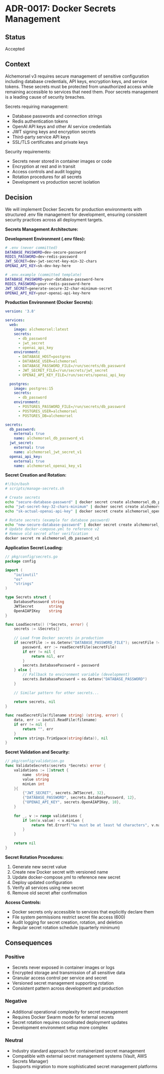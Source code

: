 # ADR-0017: Docker Secrets Management

## Status
Accepted

## Context
Alchemorsel v3 requires secure management of sensitive configuration including database credentials, API keys, encryption keys, and service tokens. These secrets must be protected from unauthorized access while remaining accessible to services that need them. Poor secrets management is a leading cause of security breaches.

Secrets requiring management:
- Database passwords and connection strings
- Redis authentication tokens
- OpenAI API keys and other AI service credentials
- JWT signing keys and encryption secrets
- Third-party service API keys
- SSL/TLS certificates and private keys

Security requirements:
- Secrets never stored in container images or code
- Encryption at rest and in transit
- Access controls and audit logging
- Rotation procedures for all secrets
- Development vs production secret isolation

## Decision
We will implement Docker Secrets for production environments with structured .env file management for development, ensuring consistent security practices across all deployment targets.

**Secrets Management Architecture:**

**Development Environment (.env files):**
```bash
# .env (never committed)
DATABASE_PASSWORD=dev-secure-password
REDIS_PASSWORD=dev-redis-password
JWT_SECRET=dev-jwt-secret-key-min-32-chars
OPENAI_API_KEY=sk-dev-key-here

# .env.example (committed template)  
DATABASE_PASSWORD=your-database-password-here
REDIS_PASSWORD=your-redis-password-here
JWT_SECRET=generate-secure-32-char-minimum-secret
OPENAI_API_KEY=your-openai-api-key-here
```

**Production Environment (Docker Secrets):**
```yaml
version: '3.8'

services:
  web:
    image: alchemorsel:latest
    secrets:
      - db_password
      - jwt_secret
      - openai_api_key
    environment:
      - DATABASE_HOST=postgres
      - DATABASE_USER=alchemorsel
      - DATABASE_PASSWORD_FILE=/run/secrets/db_password
      - JWT_SECRET_FILE=/run/secrets/jwt_secret
      - OPENAI_API_KEY_FILE=/run/secrets/openai_api_key

  postgres:
    image: postgres:15
    secrets:
      - db_password
    environment:
      - POSTGRES_PASSWORD_FILE=/run/secrets/db_password
      - POSTGRES_USER=alchemorsel
      - POSTGRES_DB=alchemorsel

secrets:
  db_password:
    external: true
    name: alchemorsel_db_password_v1
  jwt_secret:
    external: true
    name: alchemorsel_jwt_secret_v1
  openai_api_key:
    external: true
    name: alchemorsel_openai_key_v1
```

**Secret Creation and Rotation:**
```bash
#!/bin/bash
# scripts/manage-secrets.sh

# Create secrets
echo "secure-database-password" | docker secret create alchemorsel_db_password_v1 -
echo "jwt-secret-key-32-chars-minimum" | docker secret create alchemorsel_jwt_secret_v1 -
echo "sk-actual-openai-api-key" | docker secret create alchemorsel_openai_key_v1 -

# Rotate secrets (example for database password)
echo "new-secure-database-password" | docker secret create alchemorsel_db_password_v2 -
# Update docker-compose.yml to reference v2
# Remove old secret after verification
docker secret rm alchemorsel_db_password_v1
```

**Application Secret Loading:**
```go
// pkg/config/secrets.go
package config

import (
    "io/ioutil"
    "os"
    "strings"
)

type Secrets struct {
    DatabasePassword string
    JWTSecret       string
    OpenAIAPIKey    string
}

func LoadSecrets() (*Secrets, error) {
    secrets := &Secrets{}
    
    // Load from Docker secrets in production
    if secretFile := os.Getenv("DATABASE_PASSWORD_FILE"); secretFile != "" {
        password, err := readSecretFile(secretFile)
        if err != nil {
            return nil, err
        }
        secrets.DatabasePassword = password
    } else {
        // Fallback to environment variable (development)
        secrets.DatabasePassword = os.Getenv("DATABASE_PASSWORD")
    }
    
    // Similar pattern for other secrets...
    
    return secrets, nil
}

func readSecretFile(filename string) (string, error) {
    data, err := ioutil.ReadFile(filename)
    if err != nil {
        return "", err
    }
    return strings.TrimSpace(string(data)), nil
}
```

**Secret Validation and Security:**
```go
// pkg/config/validation.go
func ValidateSecrets(secrets *Secrets) error {
    validations := []struct {
        name  string
        value string
        minLen int
    }{
        {"JWT_SECRET", secrets.JWTSecret, 32},
        {"DATABASE_PASSWORD", secrets.DatabasePassword, 12},
        {"OPENAI_API_KEY", secrets.OpenAIAPIKey, 10},
    }
    
    for _, v := range validations {
        if len(v.value) < v.minLen {
            return fmt.Errorf("%s must be at least %d characters", v.name, v.minLen)
        }
    }
    
    return nil
}
```

**Secret Rotation Procedures:**
1. Generate new secret value
2. Create new Docker secret with versioned name
3. Update docker-compose.yml to reference new secret
4. Deploy updated configuration
5. Verify all services using new secret
6. Remove old secret after confirmation

**Access Controls:**
- Docker secrets only accessible to services that explicitly declare them
- File system permissions restrict secret file access (600)
- Audit logging for secret creation, rotation, and deletion
- Regular secret rotation schedule (quarterly minimum)

## Consequences

### Positive
- Secrets never exposed in container images or logs
- Encrypted storage and transmission of all sensitive data
- Granular access control per service and secret
- Versioned secret management supporting rotation
- Consistent pattern across development and production

### Negative
- Additional operational complexity for secret management
- Requires Docker Swarm mode for external secrets
- Secret rotation requires coordinated deployment updates
- Development environment setup more complex

### Neutral
- Industry standard approach for containerized secret management
- Compatible with external secret management systems (Vault, AWS Secrets Manager)
- Supports migration to more sophisticated secret management platforms